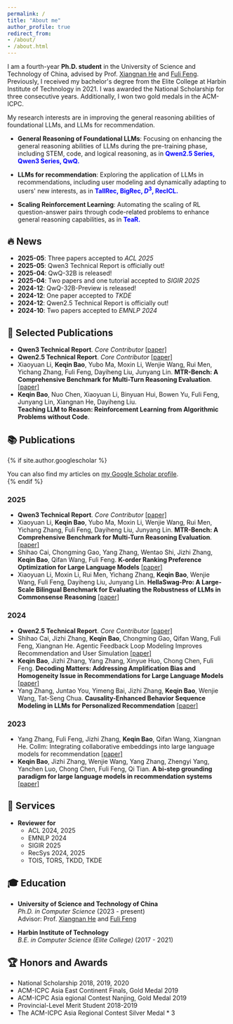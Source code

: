 ```yaml
---
permalink: /
title: "About me"
author_profile: true
redirect_from: 
- /about/
- /about.html
---
```

 
I am a fourth-year **Ph.D. student** in the University of Science and Technology of China, advised by Prof. [Xiangnan He](http://staff.ustc.edu.cn/~hexn/) and [Fuli Feng](https://fulifeng.github.io/).  Previously, I received my bachelor's degree from the Elite College at Harbin Institute of Technology in 2021. I was awarded the National Scholarship for three consecutive years. Additionally, I won two gold medals in the ACM-ICPC. 


My research interests are in improving the general reasoning abilities of foundational LLMs, and LLMs for recommendation.

- **General Reasoning of Foundational LLMs**: Focusing on enhancing the general reasoning abilities of LLMs during the pre-training phase, including STEM, code, and logical reasoning, as in <b style="color:blue">Qwen2.5 Series, Qwen3 Series, QwQ.</b>

- **LLMs for recommendation**: Exploring the application of LLMs in recommendations, including user modeling and dynamically adapting to users' new interests, as in <b style="color:blue">TallRec, BigRec, $D^3$, RecICL.</b>

- **Scaling Reinforcement Learning**: Automating the scaling of RL question-answer pairs through code-related problems to enhance general reasoning capabilities, as in <b style="color:blue">TeaR.</b>


##  **🔥 News**
- **2025-05**: Three papers accepted to *ACL 2025*
- **2025-05**: Qwen3 Technical Report is officially out!
- **2025-04**: QwQ-32B is released!
- **2025-04**: Two papers and one tutorial accepted to *SIGIR 2025*
- **2024-12**: QwQ-32B-Preview is released!
- **2024-12**: One paper accepted to *TKDE*
- **2024-12**: Qwen2.5 Technical Report is officially out!
- **2024-10**: Two papers accepted to *EMNLP 2024*


## **🚀 Selected Publications**
- **Qwen3 Technical Report**. *Core Contributor* [[paper]](https://arxiv.org/pdf/2505.09388)
- **Qwen2.5 Technical Report**. *Core Contributor* [[paper]](https://arxiv.org/pdf/2412.15115)
- Xiaoyuan Li, **Keqin Bao**, Yubo Ma, Moxin Li, Wenjie Wang, Rui Men, Yichang Zhang, Fuli Feng, Dayiheng Liu, Junyang Lin. **MTR-Bench: A Comprehensive Benchmark for Multi-Turn Reasoning Evaluation**. [[paper]](https://arxiv.org/pdf/2505.17123)
- **Keqin Bao**, Nuo Chen, Xiaoyuan Li, Binyuan Hui, Bowen Yu, Fuli Feng, Junyang Lin, Xiangnan He, Dayiheng Liu. 	
**Teaching LLM to Reason: Reinforcement Learning from Algorithmic Problems without Code**.

## **📚 Publications**
{% if site.author.googlescholar %}
<div class="wordwrap">You can also find my articles on <a href="{{site.author.googlescholar}}">my Google Scholar profile</a>.</div>
{% endif %}

### 2025
- **Qwen3 Technical Report**. *Core Contributor* [[paper]](https://arxiv.org/pdf/2505.09388)
- Xiaoyuan Li, **Keqin Bao**, Yubo Ma, Moxin Li, Wenjie Wang, Rui Men, Yichang Zhang, Fuli Feng, Dayiheng Liu, Junyang Lin. **MTR-Bench: A Comprehensive Benchmark for Multi-Turn Reasoning Evaluation**. [[paper]](https://arxiv.org/pdf/2505.17123)
- Shihao Cai, Chongming Gao, Yang Zhang, Wentao Shi, Jizhi Zhang, **Keqin Bao**, Qifan Wang, Fuli Feng. **K-order Ranking Preference Optimization for Large Language Models** [[paper]]()
- Xiaoyuan Li, Moxin Li, Rui Men, Yichang Zhang, **Keqin Bao**, Wenjie Wang, Fuli Feng, Dayiheng Liu, Junyang Lin. **HellaSwag-Pro: A Large-Scale Bilingual Benchmark for Evaluating the Robustness of LLMs in Commonsense Reasoning** [[paper]](https://arxiv.org/pdf/2502.11393)

### 2024
- **Qwen2.5 Technical Report**. *Core Contributor* [[paper]](https://arxiv.org/pdf/2412.15115)
- Shihao Cai, Jizhi Zhang, **Keqin Bao**, Chongming Gao, Qifan Wang, Fuli Feng, Xiangnan He. Agentic Feedback Loop Modeling Improves Recommendation and User Simulation [[paper]](https://arxiv.org/pdf/2410.20027)
- **Keqin Bao**, Jizhi Zhang, Yang Zhang, Xinyue Huo, Chong Chen, Fuli Feng. **Decoding Matters: Addressing Amplification Bias and Homogeneity Issue in Recommendations for Large Language Models** [[paper]](https://arxiv.org/pdf/2406.14900)
- Yang Zhang, Juntao You, Yimeng Bai, Jizhi Zhang, **Keqin Bao**, Wenjie Wang, Tat-Seng Chua. **Causality-Enhanced Behavior Sequence Modeling in LLMs for Personalized Recommendation** [[paper]](https://arxiv.org/pdf/2410.22809)


### 2023
- Yang Zhang, Fuli Feng, Jizhi Zhang, **Keqin Bao**, Qifan Wang, Xiangnan He. Collm: Integrating collaborative embeddings into large language models for recommendation [[paper]](https://arxiv.org/pdf/2310.19488)
- **Keqin Bao**, Jizhi Zhang, Wenjie Wang, Yang Zhang, Zhengyi Yang, Yanchen Luo, Chong Chen, Fuli Feng, Qi Tian. **A bi-step grounding paradigm for large language models in recommendation systems** [[paper]](https://arxiv.org/pdf/2308.08434)



## **📝 Services**
- **Reviewer for**  
  - ACL 2024, 2025
  - EMNLP 2024
  - SIGIR 2025
  - RecSys 2024, 2025
  - TOIS, TORS, TKDD, TKDE


## **🎓 Education**
- **University of Science and Technology of China**  
  *Ph.D. in Computer Science* (2023 - present)  
  Advisor: Prof. [Xiangnan He](http://staff.ustc.edu.cn/~hexn/) and [Fuli Feng](https://fulifeng.github.io/)

- **Harbin Institute of Technology**  
  *B.E. in Computer Science (Elite College)* (2017 - 2021)  
 

## **🏆 Honors and Awards**
- National Scholarship 2018, 2019, 2020
- ACM-ICPC Asia East Continent Finals, Gold Medal 2019
- ACM-ICPC Asia egional Contest Nanjing, Gold Medal 2019
- Provincial-Level Merit Student 2018-2019
- The ACM-ICPC Asia Regional Contest Silver Medal * 3
